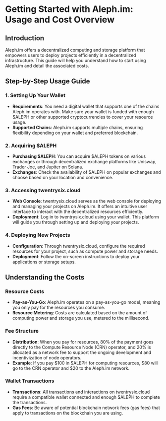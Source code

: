 # Getting Started with Aleph.im: Usage and Cost Overview

## Introduction
Aleph.im offers a decentralized computing and storage platform that empowers users to deploy projects efficiently in a decentralized infrastructure. This guide will help you understand how to start using Aleph.im and detail the associated costs.

## Step-by-Step Usage Guide

### 1. Setting Up Your Wallet
- **Requirements**: You need a digital wallet that supports one of the chains Aleph.im operates with. Make sure your wallet is funded with enough $ALEPH or other supported cryptocurrencies to cover your resource usage.
- **Supported Chains**: Aleph.im supports multiple chains, ensuring flexibility depending on your wallet and preferred blockchain.

### 2. Acquiring $ALEPH
- **Purchasing $ALEPH**: You can acquire $ALEPH tokens on various exchanges or through decentralized exchange platforms like Uniswap, Trader Joe, and Jupiter on Solana.
- **Exchanges**: Check the availability of $ALEPH on popular exchanges and choose based on your location and convenience.

### 3. Accessing twentrysix.cloud
- **Web Console**: twentrysix.cloud serves as the web console for deploying and managing your projects on Aleph.im. It offers an intuitive user interface to interact with the decentralized resources efficiently.
- **Deployment**: Log in to twentrysix.cloud using your wallet. This platform will guide you through setting up and deploying your projects.

### 4. Deploying New Projects
- **Configuration**: Through twentrysix.cloud, configure the required resources for your project, such as compute power and storage needs.
- **Deployment**: Follow the on-screen instructions to deploy your applications or storage setups.

## Understanding the Costs

### Resource Costs
- **Pay-as-You-Go**: Aleph.im operates on a pay-as-you-go model, meaning you only pay for the resources you consume.
- **Resource Metering**: Costs are calculated based on the amount of computing power and storage you use, metered to the millisecond.

### Fee Structure
- **Distribution**: When you pay for resources, 80% of the payment goes directly to the Compute Resource Node (CRN) operator, and 20% is allocated as a network fee to support the ongoing development and incentivization of node operators.
- **Example**: If you pay $100 in $ALEPH for computing resources, $80 will go to the CRN operator and $20 to the Aleph.im network.

### Wallet Transactions
- **Transactions**: All transactions and interactions on twentrysix.cloud require a compatible wallet connected and enough $ALEPH to complete the transactions.
- **Gas Fees**: Be aware of potential blockchain network fees (gas fees) that apply to transactions on the blockchain you are using.
